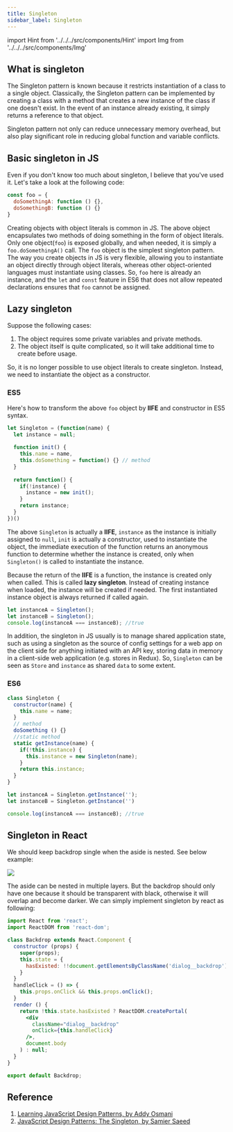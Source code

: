 ```yaml
---
title: Singleton
sidebar_label: Singleton
---
```


import Hint from '../../../src/components/Hint'
import Img from '../../../src/components/Img'

## What is singleton

The Singleton pattern is known because it restricts instantiation of a class to a single object. Classically, the Singleton pattern can be implemented by creating a class with a method that creates a new instance of the class if one doesn't exist. In the event of an instance already existing, it simply returns a reference to that object.

Singleton pattern not only can reduce unnecessary memory overhead, but also play significant role in reducing global function and variable conflicts.

## Basic singleton in JS

Even if you don't know too much about singleton, I believe that you've used it. Let's take a look at the following code:

```js
const foo = {
  doSomethingA: function () {},
  doSomethingB: function () {}
}
```

Creating objects with object literals is common in JS. The above object encapsulates two methods of doing something in the form of object literals. Only one object(`foo`) is exposed globally, and when needed, it is simply a `foo.doSomethingA()` call. The `foo` object is the simplest singleton pattern. The way you create objects in JS is very flexible, allowing you to instantiate an object directly through object literals, whereas other object-oriented languages must instantiate using classes. So, `foo` here is already an instance, and the `let` and `const` feature in ES6 that does not allow repeated declarations ensures that `foo` cannot be assigned.

## Lazy singleton

Suppose the following cases:

1. The object requires some private variables and private methods.
2. The object itself is quite complicated, so it will take additional time to create before usage.

So, it is no longer possible to use object literals to create singleton. Instead, we need to instantiate the object as a constructor.

### ES5

Here's how to transform the above `foo` object by **IIFE** and constructor in ES5 syntax.

```js
let Singleton = (function(name) {
  let instance = null;
  
  function init() {
    this.name = name,
    this.doSomething = function() {} // method
  }
  
  return function() {
    if(!instance) {
      instance = new init();
    }
    return instance;
  }
})()
```

The above `Singleton` is actually a **IIFE**, `instance` as the instance is initially assigned to `null`, `init` is actually a constructor, used to instantiate the object, the immediate execution of the function returns an anonymous function to determine whether the instance is created, only when `Singleton()` is called to instantiate the instance.

Because the return of the **IIFE** is a function, the instance is created only when called. This is called **lazy singleton**. Instead of creating instance when loaded, the instance will be created if needed. The first instantiated instance object is always returned if called again.

```js
let instanceA = Singleton();
let instanceB = Singleton();
console.log(instanceA === instanceB); //true
```

In addition, the singleton in JS usually is to manage shared application state, such as using a singleton as the source of config settings for a web app on the client side for anything initiated with an API key, storing data in memory in a client-side web application (e.g. stores in Redux). So, `Singleton` can be seen as `Store` and `instance` as shared `data` to some extent.

### ES6

```js
class Singleton {
  constructor(name) {
    this.name = name;
  }
  // method
  doSomething () {}
  //static method
  static getInstance(name) {
    if(!this.instance) {
      this.instance = new Singleton(name);
    }
    return this.instance;
  }
}
```

```js
let instanceA = Singleton.getInstance('');
let instanceB = Singleton.getInstance('')

console.log(instanceA === instanceB); //true
```

## Singleton in React

We should keep backdrop single when the aside is nested. See below example:

<Img src='https://cosmos-x.oss-cn-hangzhou.aliyuncs.com/singleton-aside.gif'/>

The aside can be nested in multiple layers. But the backdrop should only have one because it should be transparent with black, otherwise it will overlap and become darker. We can simply implement singleton by react as following:

```jsx
import React from 'react';
import ReactDOM from 'react-dom';

class Backdrop extends React.Component {
  constructor (props) {
    super(props);
    this.state = {
      hasExisted: !!document.getElementsByClassName('dialog__backdrop')[0]
    }
  }
  handleClick = () => {
    this.props.onClick && this.props.onClick();
  }
  render () {
    return !this.state.hasExisted ? ReactDOM.createPortal(
      <div
        className="dialog__backdrop"
        onClick={this.handleClick}
      />,
      document.body
    ) : null;
  }
}

export default Backdrop;
```

## Reference

1. [Learning JavaScript Design Patterns, by Addy Osmani](https://addyosmani.com/resources/essentialjsdesignpatterns/book/#singletonpatternjavascript)
2. [JavaScript Design Patterns: The Singleton, by Samier Saeed](https://www.sitepoint.com/javascript-design-patterns-singleton/)
